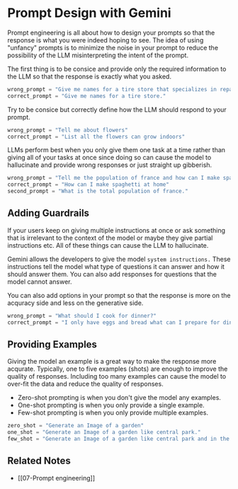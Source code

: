 # Prompt Design with Gemini

Prompt engineering is all about how to design your prompts so that the response is what you were indeed hoping to see. The idea of using "unfancy" prompts is to minimize the noise in your prompt to reduce the possibility of the LLM misinterpreting the intent of the prompt.

The first thing is to be consice and provide only the required information to the LLM so that the response is exactly what you asked.

```Python
wrong_prompt = "Give me names for a tire store that specializes in repairing tires rather than selling new ones."
correct_prompt = "Give me names for a tire store."
```

Try to be consice but correctly define how the LLM should respond to your prompt.

```Python
wrong_prompt = "Tell me about flowers"
correct_prompt = "List all the flowers can grow indoors"
```

LLMs perform best when you only give them one task at a time rather than giving all of your tasks at once since doing so can cause the model to hallucinate and provide wrong responses or just straight up gibberish.

```Python
wrong_prompt = "Tell me the population of france and how can I make spaghetti at home."
correct_prompt = "How can I make spaghetti at home"
second_prompt = "What is the total population of france."
```

## Adding Guardrails

If your users keep on giving multiple instructions at once or ask something that is irrelevant to the context of the model or maybe they give partial instructions etc. All of these things can cause the LLM to hallucinate.

Gemini allows the developers to give the model `system instructions.` These instructions tell the model what type of questions it can answer and how it should answer them. You can also add responses for questions that the model cannot answer.

You can also add options in your prompt so that the response is more on the acquracy side and less on the generative side.

```Python
wrong_prompt = "What should I cook for dinner?"
correct_prompt = "I only have eggs and bread what can I prepare for dinner."
```

## Providing Examples

Giving the model an example is a great way to make the response more acqurate. Typically, one to five examples (shots) are enough to improve the quality of responses. Including too many examples can cause the model to over-fit the data and reduce the quality of responses.

- Zero-shot prompting is when you don't give the model any examples.
- One-shot prompting is when you only provide a single example.
- Few-shot prompting is when you only provide multiple examples.

```Python
zero_shot = "Generate an Image of a garden"
one_shot = "Generate an Image of a garden like central park."
few_shot = "Generate an Image of a garden like central park and in the style of starry night"
```

## Related Notes

- [[07-Prompt engineering]]